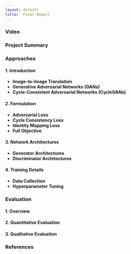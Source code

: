```yaml
---
layout: default
title:  Final Report
---
```


### Video

### Project Summary

### Approaches
#### 1. Introduction
- **Image-to-Image Translation** 
- **Generative Adversarial Networks (GANs)**
- **Cycle-Consistent Adversarial Networks (CycleGANs)**

#### 2. Formulation
- **Adversarial Loss**
- **Cycle Consistency Loss**
- **Identity Mapping Loss**
- **Full Objective**

#### 3. Network Architectures
- **Generator Architectures**
- **Discriminator Architectures**

#### 4. Training Details
- **Data Collection**
- **Hyperparameter Tuning**


### Evaluation
#### 1. Overview

#### 2. Quantitative Evaluation

#### 3. Qualitative Evaluation

### References

